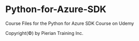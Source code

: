 # Python-for-Azure-SDK

Course Files for the Python for Azure SDK Course on Udemy

Copyright(©) by Pierian Training Inc.